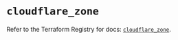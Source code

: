 # `cloudflare_zone`

Refer to the Terraform Registry for docs: [`cloudflare_zone`](https://registry.terraform.io/providers/cloudflare/cloudflare/4.23.0/docs/resources/zone).
